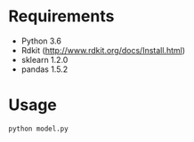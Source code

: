 # Requirements

* Python 3.6
* Rdkit (http://www.rdkit.org/docs/Install.html)
* sklearn 1.2.0
* pandas 1.5.2
  
# Usage
``` 
python model.py
```
